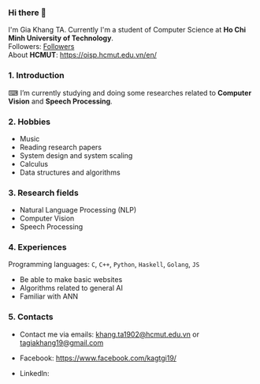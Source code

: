### Hi there 👋

I'm Gia Khang TA. Currently I'm a student of Computer Science at **Ho Chi Minh University of Technology**.  
Followers: [Followers](https://github.com/KhangKagTa19?tab=followers) <br>
About **HCMUT**: https://oisp.hcmut.edu.vn/en/

### 1. Introduction
⌨ I’m currently studying and doing some researches related to **Computer Vision** and **Speech Processing**. 

### 2. Hobbies 
- Music
- Reading research papers
- System design and system scaling
- Calculus
- Data structures and algorithms
  
### 3. Research fields 
- Natural Language Processing (NLP)
- Computer Vision
- Speech Processing

### 4. Experiences 
Programming languages: `C`, `C++`, `Python`, `Haskell`, `Golang`, `JS`
- Be able to make basic websites
- Algorithms related to general AI
- Familiar with ANN

### 5. Contacts 
- Contact me via emails: khang.ta1902@hcmut.edu.vn or tagiakhang19@gmail.com

- Facebook: https://www.facebook.com/kagtgi19/

- Linkedln:
